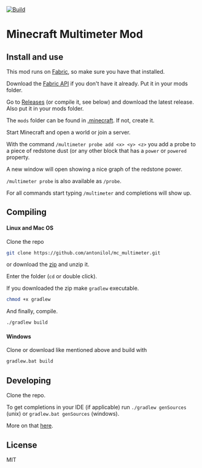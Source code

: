 [![Build](https://github.com/antonilol/mc_multimeter/actions/workflows/build.yml/badge.svg)](https://github.com/antonilol/mc_multimeter/actions/workflows/build.yml)

# Minecraft Multimeter Mod


## Install and use

This mod runs on [Fabric](https://fabricmc.net/), so make sure you have that installed.

Download the [Fabric API](https://www.curseforge.com/minecraft/mc-mods/fabric-api/files) if you don't have it already. Put it in your mods folder.

Go to [Releases](https://github.com/antonilol/mc_multimeter/releases) (or compile it, see below) and download the latest release. Also put it in your mods folder.

The `mods` folder can be found in [.minecraft](https://minecraft.fandom.com/wiki/.minecraft#Locating_.minecraft).
If not, create it.

Start Minecraft and open a world or join a server.

With the command `/multimeter probe add <x> <y> <z>` you add a probe to a piece of redstone dust (or any other block that has a `power` or `powered` property.

A new window will open showing a nice graph of the redstone power.

`/multimeter probe` is also available as `/probe`.

For all commands start typing `/multimeter` and completions will show up.

[//]: # (Comment: TODO more text here)

## Compiling

#### Linux and Mac OS

Clone the repo

```bash
git clone https://github.com/antonilol/mc_multimeter.git
```
or download the [zip](https://github.com/antonilol/mc_multimeter/archive/refs/heads/master.zip) and unzip it.

Enter the folder (`cd` or double click).

If you downloaded the zip make `gradlew` executable.

```bash
chmod +x gradlew
```

And finally, compile.

```bash
./gradlew build
```

#### Windows

Clone or download like mentioned above and build with

```bash
gradlew.bat build
```

## Developing

Clone the repo.

To get completions in your IDE (if applicable) run `./gradlew genSources` (unix) or `gradlew.bat genSources` (windows).

More on that [here](https://fabricmc.net/wiki/tutorial:setup).

## License

MIT


